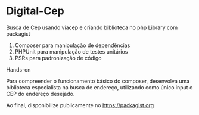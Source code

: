 # Digital-Cep
Busca de Cep usando viacep e criando biblioteca no php Library com packagist


1. Composer para manipulação de dependências
2. PHPUnit para manipulação de testes unitários
3. PSRs para padronização de código


Hands-on

Para compreender o funcionamento básico do composer, desenvolva uma biblioteca especialista na busca de endereço, utilizando como único input o CEP do endereço desejado.

Ao final, disponibilize publicamente no https://packagist.org
